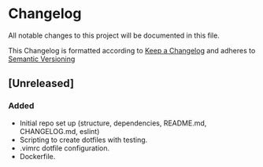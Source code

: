 # Changelog

All notable changes to this project will be documented in this file.

This Changelog is formatted according to [Keep a Changelog](https://keepachangelog.com/en/1.1.0/) and adheres to [Semantic Versioning](https://semver.org/spec/v2.0.0.html)

## [Unreleased]

### Added

- Initial repo set up (structure, dependencies, README.md, CHANGELOG.md, eslint)
- Scripting to create dotfiles with testing.
- .vimrc dotfile configuration.
- Dockerfile.
